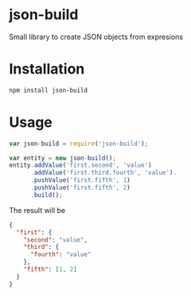 json-build
==========

Small library to create JSON objects from expresions

Installation
============
```bash
npm install json-build
```
 
Usage
=====
```javascript
var json-build = require('json-build');

var entity = new json-build();
entity.addValue('first.second', 'value')
      .addValue('first.third.fourth', 'value').
      .pushValue('first.fifth', 1)
      .pushValue('first.fifth', 2)
      .build();

```

The result will be
```json
{
  "first": {
    "second": "value",
    "third": {
      "fourth": "value"
    },
    "fifth": [1, 2]
  }
}
```
